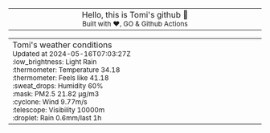 
<div align="center">
<table>
<tbody>
<td align="center">
<img width="2000" height="0"><br>
Hello, this is Tomi's github 👋<br>
<sup>Built with ❤️, GO & Github Actions</sup><br>
<img width="2000" height="0">
</td>
</tbody>
</table>
</div>
<table>
<tbody>
<td align="left">
<img width="2000" height="0"><br>
Tomi's weather conditions<br>
<sup>Updated at 2024-05-16T07:03:27Z</sup><br>
<sup>:low_brightness: Light Rain</sup><br>
<sup>:thermometer: Temperature 34.18 </sup><br>
<sup>:thermometer: Feels like 41.18</sup><br>
<sup>:sweat_drops: Humidity 60%</sup><br>
<sup>:mask: PM2.5 21.82 μg/m3</sup><br>
<sup>:cyclone: Wind 9.77m/s </sup><br>
<sup>:telescope: Visibility 10000m </sup><br>
<sup>:droplet: Rain 0.6mm/last 1h </sup><br>
<img width="2000" height="0">
</td>
<td align="left">
<img width="2000" height="0"><br>
<br>
<img width="2000" height="0">
</td>
</tbody>
</table>
</div>
    